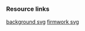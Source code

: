 ### Resource links

[background svg](https://www.svgbackgrounds.com/#confetti-doodles)
[firmwork svg](https://seeklogo.com/)

